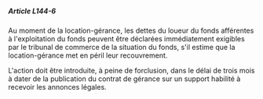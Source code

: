 ##### Article L144-6

Au moment de la location-gérance, les dettes du loueur du fonds afférentes à l'exploitation du fonds peuvent être déclarées immédiatement exigibles par le tribunal de commerce de la situation du fonds, s'il estime que la location-gérance met en péril leur recouvrement.

L'action doit être introduite, à peine de forclusion, dans le délai de trois mois à dater de la publication du contrat de gérance sur un support habilité à recevoir les annonces légales.


